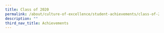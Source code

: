 ```yaml
---
title: Class of 2020
permalink: /about/culture-of-excellence/student-achievements/class-of-2020/
description: ""
third_nav_title: Achievements
---
```


